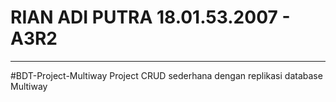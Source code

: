 # RIAN ADI PUTRA 18.01.53.2007 - A3R2
-----------------------------------------------------------------------------------
#BDT-Project-Multiway
Project CRUD sederhana dengan replikasi database Multiway
